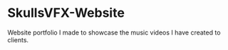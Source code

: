 # SkullsVFX-Website
Website portfolio I made to showcase the music videos I have created to clients.
